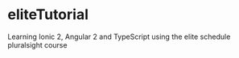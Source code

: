 # eliteTutorial
Learning Ionic 2, Angular 2 and TypeScript using the elite schedule pluralsight course
